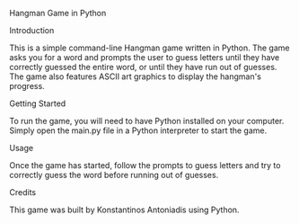 Hangman Game in Python

Introduction

This is a simple command-line Hangman game written in Python. The game asks you for a word and prompts the user to guess letters until they have correctly guessed the entire word, or until they have run out of guesses. The game also features ASCII art graphics to display the hangman's progress.


Getting Started

To run the game, you will need to have Python installed on your computer. Simply open the main.py file in a Python interpreter to start the game.


Usage

Once the game has started, follow the prompts to guess letters and try to correctly guess the word before running out of guesses.


Credits

This game was built by Konstantinos Antoniadis using Python.
